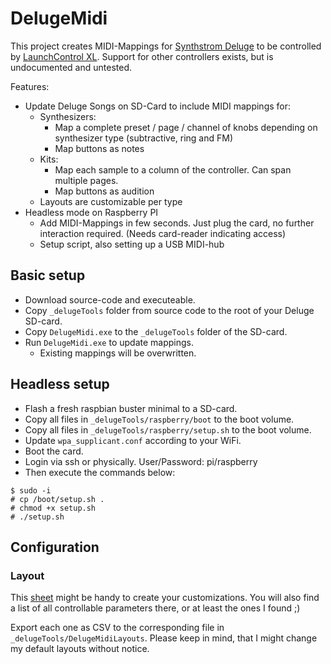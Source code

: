 # DelugeMidi

This project creates MIDI-Mappings for [Synthstrom Deluge](https://synthstrom.com/product/deluge/) to be controlled by [LaunchControl XL](https://novationmusic.com/en/launch/launch-control-xl). Support for other controllers exists, but is undocumented and untested.

Features:
- Update Deluge Songs on SD-Card to include MIDI mappings for:
  - Synthesizers: 
    - Map a complete preset / page / channel of knobs depending on synthesizer type (subtractive, ring and FM)
    - Map buttons as notes
  - Kits: 
    - Map each sample to a column of the controller. Can span multiple pages.
    - Map buttons as audition
  - Layouts are customizable per type
- Headless mode on Raspberry PI
  - Add MIDI-Mappings in few seconds. Just plug the card, no further interaction required. (Needs card-reader indicating access)
  - Setup script, also setting up a USB MIDI-hub


## Basic setup
- Download source-code and executeable.
- Copy `_delugeTools` folder from source code to the root of your Deluge SD-card.
- Copy `DelugeMidi.exe` to the `_delugeTools` folder of the SD-card.
- Run `DelugeMidi.exe` to update mappings.
  - Existing mappings will be overwritten.

## Headless setup
- Flash a fresh raspbian buster minimal to a SD-card.
- Copy all files in `_delugeTools/raspberry/boot` to the boot volume.
- Copy all files in `_delugeTools/raspberry/setup.sh` to the boot volume.
- Update `wpa_supplicant.conf` according to your WiFi.
- Boot the card.
- Login via ssh or physically. User/Password: pi/raspberry
- Then execute the commands below:
```
$ sudo -i
# cp /boot/setup.sh .
# chmod +x setup.sh
# ./setup.sh
```

## Configuration

### Layout
This [sheet](https://docs.google.com/spreadsheets/d/1HbQi0aSfgHbYNjTW637rvSPKAifUnQkZiXBxY-HuZeE/edit?usp=sharing) might be handy to create your customizations.
You will also find a list of all controllable parameters there, or at least the ones I found ;)

Export each one as CSV to the corresponding file in `_delugeTools/DelugeMidiLayouts`. Please keep in mind, that I might change my default layouts without notice.